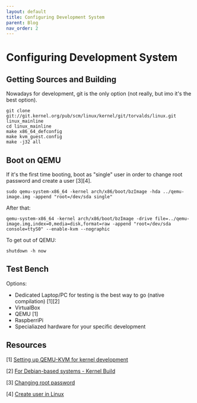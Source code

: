 ```yaml
---
layout: default
title: Configuring Development System
parent: Blog
nav_order: 2
---
```


# Configuring Development System

## Getting Sources and Building

Nowadays for development, git is the only option (not really, but imo it's the best option).

```
git clone git://git.kernel.org/pub/scm/linux/kernel/git/torvalds/linux.git linux_mainline
cd linux_mainline
make x86_64_defconfig
make kvm_guest.config
make -j32 all
```

## Boot on QEMU

If it's the first time booting, boot as "single" user in order to change root password
and create a user [3][4].

```
sudo qemu-system-x86_64 -kernel arch/x86/boot/bzImage -hda ../qemu-image.img -append "root=/dev/sda single"
```

After that:

```
qemu-system-x86_64 -kernel arch/x86/boot/bzImage -drive file=../qemu-image.img,index=0,media=disk,format=raw -append "root=/dev/sda console=ttyS0" --enable-kvm --nographic
```

To get out of QEMU:

```
shutdown -h now
```

## Test Bench

Options:

* Dedicated Laptop/PC for testing is the best way to go (native compilation) [1][2]
* VirtualBox
* QEMU [1]
* RaspberriPi
* Specialiazed hardware for your specific development


## Resources

[1] [Setting up QEMU-KVM for kernel development]( https://www.collabora.com/news-and-blog/blog/2017/01/16/setting-up-qemu-kvm-for-kernel-development/)

[2] [For Debian-based systems - Kernel Build](https://wiki.ubuntu.com/KernelTeam/GitKernelBuild)

[3] [Changing root password](https://askubuntu.com/questions/57620/getting-an-authentication-token-manipulation-error-when-trying-to-change-my-us)

[4] [Create user in Linux](https://linuxize.com/post/how-to-create-users-in-linux-using-the-useradd-command/)